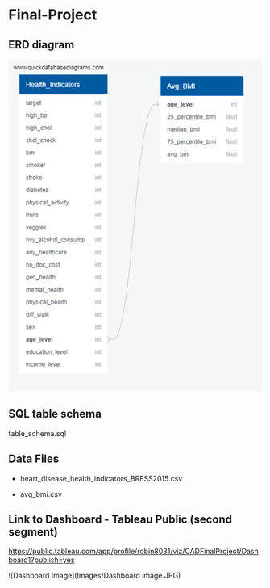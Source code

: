 # Final-Project

## ERD diagram

![ERD Diagram](QuickDBD-export.png)

## SQL table schema
table_schema.sql

## Data Files
* heart_disease_health_indicators_BRFSS2015.csv

* avg_bmi.csv

## Link to Dashboard - Tableau Public (second segment)
https://public.tableau.com/app/profile/robin8031/viz/CADFinalProject/Dashboard1?publish=yes

![Dashboard Image](Images/Dashboard image.JPG)
